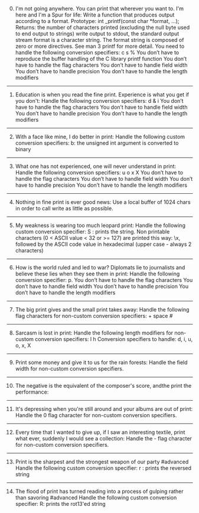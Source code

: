 0. I'm not going anywhere. You can print that wherever you want to. I'm here and I'm a Spur for life: 
Write a function that produces output according to a format.
Prototype: int _printf(const char *format, ...);
Returns: the number of characters printed (excluding the null byte used to end output to strings)
write output to stdout, the standard output stream
format is a character string. The format string is composed of zero or more directives. See man 3 printf for more detail. You need to handle the following conversion specifiers:
c
s
%
You don’t have to reproduce the buffer handling of the C library printf function
You don’t have to handle the flag characters
You don’t have to handle field width
You don’t have to handle precision
You don’t have to handle the length modifiers

--------------------------------------------------------------

1. Education is when you read the fine print. Experience is what you get if you don't:
Handle the following conversion specifiers: d & i
You don’t have to handle the flag characters
You don’t have to handle field width
You don’t have to handle precision
You don’t have to handle the length modifiers

--------------------------------------------------------------

2. With a face like mine, I do better in print:
Handle the following custom conversion specifiers: b: the unsigned int argument is converted to binary

--------------------------------------------------------------

3. What one has not experienced, one will never understand in print:
Handle the following conversion specifiers:
u
o
x
X
You don’t have to handle the flag characters
You don’t have to handle field width
You don’t have to handle precision
You don’t have to handle the length modifiers

--------------------------------------------------------------

4. Nothing in fine print is ever good news:
Use a local buffer of 1024 chars in order to call write as little as possible.

--------------------------------------------------------------

5. My weakness is wearing too much leopard print:
Handle the following custom conversion specifier: S : prints the string.
Non printable characters (0 < ASCII value < 32 or >= 127) are printed this way: \x, followed by the ASCII code value in hexadecimal (upper case - always 2 characters)

---------------------------------------------------------------

6. How is the world ruled and led to war? Diplomats lie to journalists and believe these lies when they see them in print: 
Handle the following conversion specifier: p.
You don’t have to handle the flag characters
You don’t have to handle field width
You don’t have to handle precision
You don’t have to handle the length modifiers

--------------------------------------------------------------

7. The big print gives and the small print takes away: 
Handle the following flag characters for non-custom conversion specifiers: + space #

--------------------------------------------------------------

8. Sarcasm is lost in print: Handle the following length modifiers for non-custom conversion specifiers:
l
h
Conversion specifiers to handle: d, i, u, o, x, X

--------------------------------------------------------------

9. Print some money and give it to us for the rain forests: Handle the field width for non-custom conversion specifiers.

--------------------------------------------------------------

10. The negative is the equivalent of the composer's score, andthe print the performance: 

--------------------------------------------------------------

11. It's depressing when you're still around and your albums are out of print: Handle the 0 flag character for non-custom conversion specifiers.

--------------------------------------------------------------

12. Every time that I wanted to give up, if I saw an interesting textile, print what ever, suddenly I would see a collection: Handle the - flag character for non-custom conversion specifiers.

--------------------------------------------------------------

13. Print is the sharpest and the strongest weapon of our party
#advanced
Handle the following custom conversion specifier: r : prints the reversed string

--------------------------------------------------------------

14. The flood of print has turned reading into a process of gulping rather than savoring
#advanced
Handle the following custom conversion specifier: R: prints the rot13'ed string



